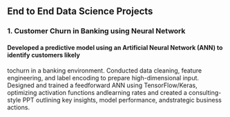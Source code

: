## End to End Data Science Projects
### 1. Customer Churn in Banking using Neural Network
#### Developed a predictive model using an Artificial Neural Network (ANN) to identify customers likely
tochurn in a banking environment.
Conducted data cleaning, feature engineering, and label encoding to prepare high-dimensional input.
Designed and trained a feedforward ANN using TensorFlow/Keras, optimizing activation functions
andlearning rates and created a consulting-style PPT outlining key insights, model performance,
andstrategic business actions.

